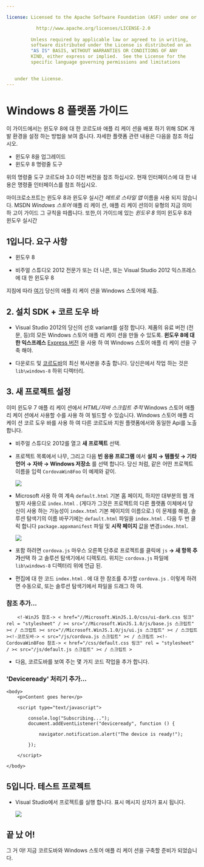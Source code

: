 ```yaml
---

license: Licensed to the Apache Software Foundation (ASF) under one or more contributor license agreements. See the NOTICE file distributed with this work for additional information regarding copyright ownership. The ASF licenses this file to you under the Apache License, Version 2.0 (the "License"); you may not use this file except in compliance with the License. You may obtain a copy of the License at

           http://www.apache.org/licenses/LICENSE-2.0
    
         Unless required by applicable law or agreed to in writing,
         software distributed under the License is distributed on an
         "AS IS" BASIS, WITHOUT WARRANTIES OR CONDITIONS OF ANY
         KIND, either express or implied.  See the License for the
         specific language governing permissions and limitations
    

   under the License.
---
```


# Windows 8 플랫폼 가이드

이 가이드에서는 윈도우 8에 대 한 코르도바 애플 리 케이 션을 배포 하기 위해 SDK 개발 환경을 설정 하는 방법을 보여 줍니다. 자세한 플랫폼 관련 내용은 다음을 참조 하십시오.

*   윈도우 8을 업그레이드
*   윈도우 8 명령줄 도구

위의 명령줄 도구 코르도바 3.0 이전 버전을 참조 하십시오. 현재 인터페이스에 대 한 내용은 명령줄 인터페이스를 참조 하십시오.

마이크로소프트는 윈도우 8과 윈도우 실시간 *메트로 스타일 앱* 이름을 사용 되지 않습니다. MSDN *Windows 스토어* 애플 리 케이 션, 애플 리 케이 션의이 유형의 지금 의미 하 고이 가이드 그 규칙을 따릅니다. 또한,이 가이드에 있는 *윈도우 8* 의미 윈도우 8과 윈도우 실시간

## 1입니다. 요구 사항

*   윈도우 8

*   비주얼 스튜디오 2012 전문가 또는 더 나은, 또는 Visual Studio 2012 익스프레스에 대 한 윈도우 8

지침에 따라 [여기][1] 당신의 애플 리 케이 션을 Windows 스토어에 제출.

 [1]: http://www.windowsstore.com/

## 2. 설치 SDK + 코르 도우 바

*   Visual Studio 2012의 당신의 선호 variant를 설정 합니다. 제품의 유료 버전 (전문, 등)의 모든 Windows 스토어 애플 리 케이 션을 만들 수 있도록. **윈도우 8에 대 한 익스프레스** [Express 버전][2] 을 사용 하 여 Windows 스토어 애플 리 케이 션을 구축 해야.

*   다운로드 및 [코르도바][3]의 최신 복사본을 추출 합니다. 당신은에서 작업 하는 것은 `lib\windows-8` 하위 디렉터리.

 [2]: http://www.microsoft.com/visualstudio/eng/products/visual-studio-express-products
 [3]: http://phonegap.com/download

## 3. 새 프로젝트 설정

이미 윈도우 7 애플 리 케이 션에서 *HTML/자바 스크립트 추적* Windows 스토어 애플 리 케이 션에서 사용할 수를 사용 하 여 빌드할 수 있습니다. Windows 스토어 애플 리 케이 션 코르 도우 바를 사용 하 여 다른 코르도바 지원 플랫폼에서와 동일한 Api를 노출 합니다.

*   비주얼 스튜디오 2012를 열고 **새 프로젝트** 선택.

*   프로젝트 목록에서 나무, 그리고 다음 **빈 응용 프로그램** 에서 **설치 → 템플릿 → 기타 언어 → 자바 → Windows 저장소** 를 선택 합니다. 당신 처럼, 같은 어떤 프로젝트 이름을 입력 `CordovaWin8Foo` 이 예제와 같이.
    
    ![][4]

*   Microsoft 사용 하 여 계속 `default.html` 기본 홈 페이지, 하지만 대부분의 웹 개발자 사용으로 `index.html` . (게다가 그것은 프로젝트의 다른 플랫폼 이체에서 당신이 사용 하는 가능성이 `index.html` 기본 페이지의 이름으로.) 이 문제를 해결, 솔루션 탐색기의 이름 바꾸기에는 `default.html` 파일을 `index.html` . 다음 두 번 클릭 합니다 `package.appxmanifest` 파일 및 **시작 페이지** 값을 변경`index.html`.
    
    ![][5]

*   포함 하려면 `cordova.js` 마우스 오른쪽 단추로 프로젝트를 클릭에 `js` **→ 새 항목 추가**선택 하 고 솔루션 탐색기에서 디렉토리. 위치는 `cordova.js` 파일에 `lib\windows-8` 디렉터리 위에 언급 된.

*   편집에 대 한 코드 `index.html` . 에 대 한 참조를 추가할 `cordova.js` . 이렇게 하려면 수동으로, 또는 솔루션 탐색기에서 파일을 드래그 하 여.

 [4]: img/guide/platforms/win8/wsnewproject.png
 [5]: img/guide/platforms/win8/wschangemanifest.png

### 참조 추가...

        <!-WinJS 참조-> < href="//Microsoft.WinJS.1.0/css/ui-dark.css 링크" rel = "stylesheet" / >< src="//Microsoft.WinJS.1.0/js/base.js 스크립트" >< / 스크립트 >< src="//Microsoft.WinJS.1.0/js/ui.js 스크립트" >< / 스크립트 ><!-코르도바-> < src="/js/cordova.js 스크립트" >< / 스크립트 ><!-CordovaWin8Foo 참조-> < href="/css/default.css 링크" rel = "stylesheet" / >< src="/js/default.js 스크립트" >< / 스크립트 >
    

*   다음, 코르도바를 보여 주는 몇 가지 코드 작업을 추가 합니다.

### 'Deviceready' 처리기 추가...

    <body>
        <p>Content goes here</p>
    
        <script type="text/javascript">
    
            console.log("Subscribing...");
            document.addEventListener("deviceready", function () {
    
                navigator.notification.alert("The device is ready!");
    
            });
    
        </script>
    
    </body>
    

## 5입니다. 테스트 프로젝트

*   Visual Studio에서 프로젝트를 실행 합니다. 표시 메시지 상자가 표시 됩니다.
    
    ![][6]

 [6]: img/guide/platforms/win8/wsalert.png

## 끝 났 어!

그 거 야! 지금 코르도바와 Windows 스토어 애플 리 케이 션을 구축할 준비가 되었습니다.
